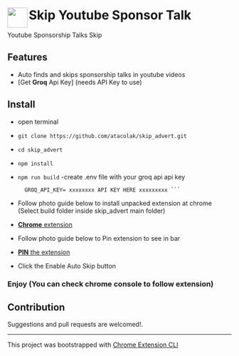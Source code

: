 # <img src="public/icons/icon_48.png" width="45" align="left"> Skip Youtube Sponsor Talk

Youtube Sponsorship Talks Skip

## Features

- Auto finds and skips sponsorship talks in youtube videos
- [Get **Groq** Api Key] (needs API Key to use)<!-- TODO: Add groq api key link inside parenthesis -->

## Install

- open terminal
- `git clone https://github.com/atacolak/skip_advert.git`
- `cd skip_advert`

- `npm install`

- `npm run build`
  -create .env file with your groq api api key

  ````NODE_ENV=development
    GROQ_API_KEY= xxxxxxxx API KEY HERE xxxxxxxxx ```

  ````

- Follow photo guide below to install unpacked extension at chrome (Select build folder inside skip_advert main folder)

- [**Chrome** extension](https://developer.chrome.com/docs/extensions/get-started/tutorial/hello-world#load-unpacked)

- Follow photo guide below to Pin extension to see in bar
- [**PIN** the extension](https://developer.chrome.com/docs/extensions/get-started/tutorial/hello-world#pin_the_extension)

- Click the Enable Auto Skip button

### Enjoy (You can check chrome console to follow extension)

## Contribution

Suggestions and pull requests are welcomed!.

---

This project was bootstrapped with [Chrome Extension CLI](https://github.com/dutiyesh/chrome-extension-cli)
